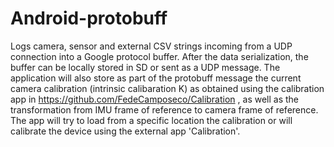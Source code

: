 Android-protobuff
=================

Logs camera, sensor and external CSV strings incoming from a UDP connection into a Google protocol buffer. After the data serialization, the buffer can be locally stored in SD or sent as a UDP message. The application will also store as part of the protobuff message the current camera calibration (intrinsic calibaration K) as obtained using the calibration app in https://github.com/FedeCamposeco/Calibration , as well as the transformation from IMU frame of reference to camera frame of reference. The app will try to load from a specific location the calibration or will calibrate the device using the external app 'Calibration'. 